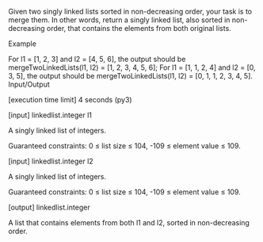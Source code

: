 Given two singly linked lists sorted in non-decreasing order, your task is to merge them. In other words, return a singly linked list, also sorted in non-decreasing order, that contains the elements from both original lists.

Example

For l1 = [1, 2, 3] and l2 = [4, 5, 6], the output should be
mergeTwoLinkedLists(l1, l2) = [1, 2, 3, 4, 5, 6];
For l1 = [1, 1, 2, 4] and l2 = [0, 3, 5], the output should be
mergeTwoLinkedLists(l1, l2) = [0, 1, 1, 2, 3, 4, 5].
Input/Output

[execution time limit] 4 seconds (py3)

[input] linkedlist.integer l1

A singly linked list of integers.

Guaranteed constraints:
0 ≤ list size ≤ 104,
-109 ≤ element value ≤ 109.

[input] linkedlist.integer l2

A singly linked list of integers.

Guaranteed constraints:
0 ≤ list size ≤ 104,
-109 ≤ element value ≤ 109.

[output] linkedlist.integer

A list that contains elements from both l1 and l2, sorted in non-decreasing order.
